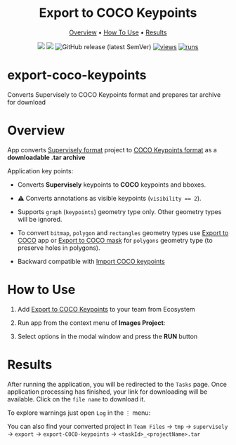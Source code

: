 <div align="center" markdown>
<!-- <img src="https://user-images.githubusercontent.com/48913536/183899083-64d7683d-57f9-4f7a-b5f4-bf9e7ffd3246.png"/> -->

# Export to COCO Keypoints

<p align="center">
  <a href="#Overview">Overview</a> •
  <a href="#How-To-Use">How To Use</a> •
  <a href="#Results">Results</a>
</p>

[![](https://img.shields.io/badge/supervisely-ecosystem-brightgreen)](https://ecosystem.supervise.ly/apps/supervisely-ecosystem/export-coco-keypoints)
[![](https://img.shields.io/badge/slack-chat-green.svg?logo=slack)](https://supervise.ly/slack)
![GitHub release (latest SemVer)](https://img.shields.io/github/v/release/supervisely-ecosystem/export-coco-keypoints)
[![views](https://app.supervise.ly/img/badges/views/supervisely-ecosystem/export-coco-keypoints.png)](https://supervise.ly)
[![runs](https://app.supervise.ly/img/badges/runs/supervisely-ecosystem/export-coco-keypoints.png)](https://supervise.ly)

</div>

# export-coco-keypoints

Converts Supervisely to COCO Keypoints format and prepares tar archive for download

# Overview

App converts [Supervisely format](https://docs.supervise.ly/data-organization/00_ann_format_navi) project to [COCO Keypoints format](https://cocodataset.org/#format-data) as a **downloadable .tar archive**

Application key points:

- Сonverts **Supervisely** keypoints to **COCO** keypoints and bboxes.
- ⚠️ Сonverts annotations as visible keypoints (`visibility == 2`).
- Supports `graph` (`keypoints`) geometry type only. Other geometry types will be ignored.
- To convert `bitmap`, `polygon` and `rectangles` geometry types use [Export to COCO](https://ecosystem.supervise.ly/apps/export-coco) app or [Export to COCO mask](https://ecosystem.supervise.ly/apps/export-to-coco-mask) for `polygons` geometry type (to preserve holes in polygons).

- Backward compatible with [Import COCO keypoints](https://github.com/supervisely-ecosystem/import-coco-keypoints)

# How to Use

1. Add [Export to COCO Keypoints](https://ecosystem.supervise.ly/apps/export-coco-keypoints) to your team from Ecosystem

   <!-- <img data-key="sly-module-link" data-module-slug="supervisely-ecosystem/export-coco-keypoints" src="" width="350px" style='padding-bottom: 20px'/> -->

2. Run app from the context menu of **Images Project**:

<!-- <img src="" /> -->

3. Select options in the modal window and press the **RUN** button

<!-- <img src=""/> -->

# Results

After running the application, you will be redirected to the `Tasks` page. Once application processing has finished, your link for downloading will be available. Click on the `file name` to download it.

<!-- <img src=""/> -->

To explore warnings just open `Log` in the `⋮` menu:

<!-- <img src=""/> -->

You can also find your converted project in
`Team Files` -> `tmp` -> `supervisely` -> `export` -> `export-COCO-keypoints` -> `<taskId>_<projectName>.tar`

<!-- <img src=""/> -->
